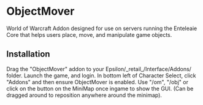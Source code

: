 # ObjectMover
World of Warcraft Addon designed for use on servers running the Enteleaie Core that helps users place, move, and manipulate game objects.

## Installation
Drag the "ObjectMover" addon to your Epsilon/\_retail_/Interface/Addons/ folder.
Launch the game, and login. In bottom left of Character Select, click "Addons" and then ensure ObjectMover is enabled. Use "/om", "/obj" or click on the button on the MiniMap once ingame to show the GUI. (Can be dragged around to reposition anywhere around the minimap).
